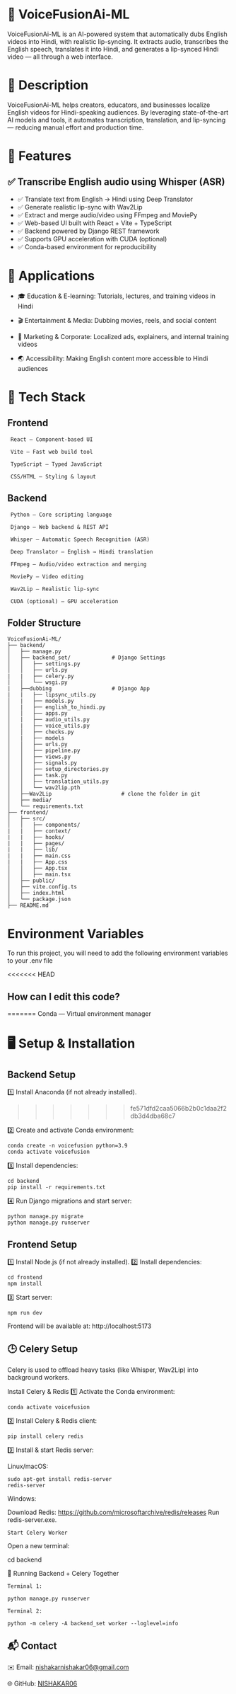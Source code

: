 # 🎥 VoiceFusionAi-ML
VoiceFusionAi-ML is an AI-powered system that automatically dubs English videos into Hindi, with realistic lip-syncing.
It extracts audio, transcribes the English speech, translates it into Hindi, and generates a lip-synced Hindi video — all through a web interface.

# 📖 Description
VoiceFusionAi-ML helps creators, educators, and businesses localize English videos for Hindi-speaking audiences.
By leveraging state-of-the-art AI models and tools, it automates transcription, translation, and lip-syncing — reducing manual effort and production time.

# 🌟 Features
## ✅ Transcribe English audio using Whisper (ASR)
- ✅ Translate text from English → Hindi using Deep Translator
- ✅ Generate realistic lip-sync with Wav2Lip
- ✅ Extract and merge audio/video using FFmpeg and MoviePy
- ✅ Web-based UI built with React + Vite + TypeScript
- ✅ Backend powered by Django REST framework
- ✅ Supports GPU acceleration with CUDA (optional)
- ✅ Conda-based environment for reproducibility
# 🎯 Applications
- 🎓 Education & E-learning: Tutorials, lectures, and training videos in Hindi

- 🎬 Entertainment & Media: Dubbing movies, reels, and social content

- 💼 Marketing & Corporate: Localized ads, explainers, and internal training videos

- 🌏 Accessibility: Making English content more accessible to Hindi audiences

# 🧰 Tech Stack

## Frontend
     React — Component-based UI

     Vite — Fast web build tool

     TypeScript — Typed JavaScript

     CSS/HTML — Styling & layout

## Backend

     Python — Core scripting language

     Django — Web backend & REST API

     Whisper — Automatic Speech Recognition (ASR)

     Deep Translator — English → Hindi translation

     FFmpeg — Audio/video extraction and merging

     MoviePy — Video editing

     Wav2Lip — Realistic lip-sync

     CUDA (optional) — GPU acceleration
     
## Folder Structure
```
VoiceFusionAi-ML/
├── backend/
│   ├── manage.py
│   ├── backend_set/             # Django Settings
│   │   ├── settings.py
│   │   ├── urls.py
|   |   ├── celery.py
│   │   └── wsgi.py   
|   ├──dubbing                   # Django App
|   |   ├── lipsync_utils.py
│   |   ├── models.py
│   |   ├── english_to_hindi.py
│   │   ├── apps.py
│   |   ├── audio_utils.py
│   |   ├── voice_utils.py
│   │   ├── checks.py
│   |   ├── models
│   │   ├── urls.py
│   │   ├── pipeline.py
│   │   ├── views.py
│   │   ├── signals.py
│   │   ├── setup_directories.py
│   │   ├── task.py
│   │   ├── translation_utils.py
│   │   └── wav2lip.pth
│   ├──Wav2Lip                      # clone the folder in git
│   ├── media/
│   └── requirements.txt
├── frontend/                      
│   ├── src/
│   │   ├── components/
|   |   ├── context/
|   |   ├── hooks/
|   |   ├── pages/
|   |   ├── lib/
|   |   ├── main.css
|   |   ├── App.css
│   │   ├── App.tsx
│   │   ├── main.tsx
│   ├── public/
│   ├── vite.config.ts
│   ├── index.html
│   └── package.json
├── README.md

```
# Environment Variables

To run this project, you will need to add the following environment variables to your .env file


<<<<<<< HEAD
## How can I edit this code?
=======
Conda — Virtual environment manager

# 🖥️ Setup & Installation
## Backend Setup
1️⃣ Install Anaconda (if not already installed).
>>>>>>> fe571dfd2caa5066b2b0c1daa2f2db3d4dba68c7

2️⃣ Create and activate Conda environment:
```
conda create -n voicefusion python=3.9
conda activate voicefusion
```
3️⃣ Install dependencies:
```
cd backend
pip install -r requirements.txt
```
4️⃣ Run Django migrations and start server:
```
python manage.py migrate
python manage.py runserver
```
## Frontend Setup

1️⃣ Install Node.js (if not already installed).
2️⃣ Install dependencies:
```
cd frontend
npm install
```
3️⃣ Start server:
```
npm run dev
```
Frontend will be available at: http://localhost:5173
## 🕒 Celery Setup
Celery is used to offload heavy tasks (like Whisper, Wav2Lip) into background workers.

Install Celery & Redis
1️⃣ Activate the Conda environment:

```
conda activate voicefusion
```
2️⃣ Install Celery & Redis client:
```
pip install celery redis
```
3️⃣ Install & start Redis server:

Linux/macOS:
```
sudo apt-get install redis-server
redis-server
```
Windows:

Download Redis: https://github.com/microsoftarchive/redis/releases
Run redis-server.exe.
```
Start Celery Worker
```
Open a new terminal:

cd backend

🔗 Running Backend + Celery Together
```
Terminal 1:

python manage.py runserver

Terminal 2:

python -m celery -A backend_set worker --loglevel=info
```




## 📬 Contact
✉️ Email: nishakarnishakar06@gmail.com

🌐 GitHub: [NISHAKAR06](https://github.com/NISHAKAR06)


